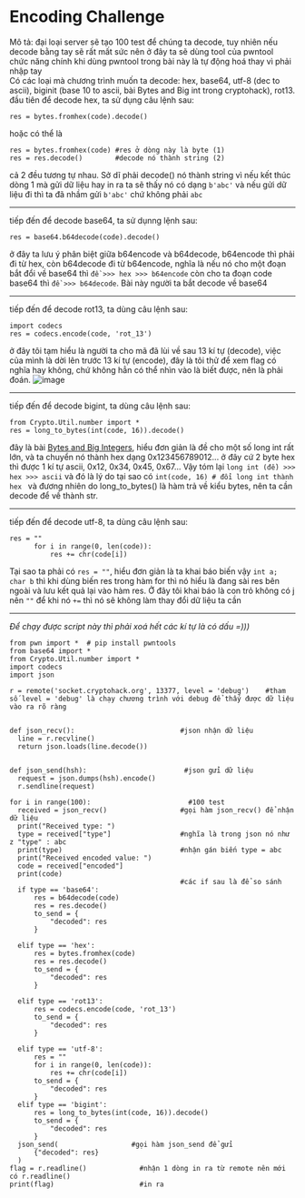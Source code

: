 # Encoding Challenge
Mô tả: đại loại server sẽ tạo 100 test để chúng ta decode, tuy nhiên nếu decode bằng tay sẽ rất mất sức nên ở đây ta sẽ dùng tool của pwntool  
chức năng chính khi dùng pwntool trong bài này là tự động hoá thay vì phải nhập tay  
Có các loại mà chương trình muốn ta decode: hex, base64, utf-8 (dec to ascii), biginit (base 10 to ascii, bài Bytes and Big int trong cryptohack), rot13.  
đầu tiên để decode hex, ta sử dụng câu lệnh sau:  
```python3
res = bytes.fromhex(code).decode()
```
  hoặc có thể là
  ```python3
  res = bytes.fromhex(code) #res ở dòng này là byte (1)
  res = res.decode()        #decode nó thành string (2)
  ```
  cả 2 đều tương tự nhau. Sở dĩ phải decode() nó thành string vì nếu kết thúc dòng 1 mà gửi dữ liệu hay in ra ta sẽ thấy nó có dạng ``` b'abc' ``` và nếu gửi dữ liệu đi thì ta đã nhầm gửi ```b'abc'``` chứ không phải ```abc```
  ___
  tiếp đến để decode base64, ta sử dụnng lệnh sau:
  ```python3
  res = base64.b64decode(code).decode()
  ```
  ở đây ta lưu ý phân biệt giữa b64encode và b64decode, b64encode thì phải đi từ hex, còn b64decode đi từ b64encode, nghĩa là nếu nó cho một đoạn bắt đổi về base64 thì ```đề >>> hex >>> b64encode``` còn cho ta đoạn code base64 thì ```đề >>> b64decode```.
  Bài này người ta bắt decode về base64  
  ___
  tiếp đến để decode rot13, ta dùng câu lệnh sau:
  ```python3
  import codecs
  res = codecs.encode(code, 'rot_13')
  ```
  ở đây tôi tạm hiểu là người ta cho mã đã lùi về sau 13 kí tự (decode), việc của mình là dời lên trước 13 kí tự (encode), đây là tôi thử để xem flag có nghĩa hay không, chứ không hẳn có thể nhìn vào là biết được, nên là phải đoán.
  ![image](https://user-images.githubusercontent.com/111769169/220428419-ec87ca89-f183-492f-aac9-3959208096e3.png)
  ___
  tiếp đến để decode bigint, ta dùng câu lệnh sau:
  ```python3
  from Crypto.Util.number import *
  res = long_to_bytes(int(code, 16)).decode()
  ```
  đây là bài [Bytes and Big Integers](https://cryptohack.org/challenges/general/), hiểu đơn giản là đề cho một số long int rất lớn, và ta chuyển nó thành hex dạng 0x123456789012... ở đây cứ 2 byte hex thì được 1 kí tự ascii, 0x12, 0x34, 0x45, 0x67... Vậy tóm lại ``` long int (đề) >>> hex >>> ascii ``` và đó là lý do tại sao có ```int(code, 16) # đổi long int thành hex ``` và đương nhiên do long_to_bytes() là hàm trả về kiểu bytes, nên ta cần decode để về thành str.
  ___
  tiếp đến để decode utf-8, ta dùng câu lệnh sau:
  ```python3
  res = ""
        for i in range(0, len(code)):
            res += chr(code[i])
  ```
  Tại sao ta phải có ```res = ""```, hiểu đơn giản là ta khai báo biến vậy ``` int a; char b ``` thì khi dùng biến res trong hàm for thì nó hiểu là đang sài res bên ngoài và lưu kết quả lại vào hàm res. Ở đây tôi khai báo là con trỏ không có j nên ```""``` để khi nó ``` += ``` thì nó sẽ không làm thay đổi dữ liệu ta cần
  ___
  *Để chạy được script này thì phải xoá hết các kí tự là có dấu =)))*
  ```python3
from pwn import *  # pip install pwntools
from base64 import *
from Crypto.Util.number import *
import codecs
import json

r = remote('socket.cryptohack.org', 13377, level = 'debug')    #tham số level = 'debug' là chạy chương trình với debug để thấy được dữ liệu vào ra rõ ràng   


def json_recv():                          #json nhận dữ liệu      
    line = r.recvline()
    return json.loads(line.decode())


def json_send(hsh):                        #json gửi dữ liệu
    request = json.dumps(hsh).encode()
    r.sendline(request)

for i in range(100):                        #100 test
    received = json_recv()                  #gọi hàm json_recv() để nhận dữ liệu
    print("Received type: ")                
    type = received["type"]                 #nghĩa là trong json nó như z "type" : abc
    print(type)                             #nhận gán biến type = abc
    print("Received encoded value: ")
    code = received["encoded"]
    print(code)
                                            #các if sau là để so sánh
    if type == 'base64':
        res = b64decode(code)
        res = res.decode()
        to_send = {
            "decoded": res
        }

    elif type == 'hex':
        res = bytes.fromhex(code)
        res = res.decode()
        to_send = {
            "decoded": res
        }

    elif type == 'rot13':
        res = codecs.encode(code, 'rot_13')
        to_send = {
            "decoded": res
        }

    elif type == 'utf-8':
        res = ""
        for i in range(0, len(code)):
            res += chr(code[i])
        to_send = {
            "decoded": res
        }
    elif type == 'bigint':
        res = long_to_bytes(int(code, 16)).decode()
        to_send = {
            "decoded": res
        }
    json_send(                  #gọi hàm json_send để gửi
        {"decoded": res}
    )
flag = r.readline()             #nhận 1 dòng in ra từ remote nên mới có r.readline()
print(flag)                     #in ra


  ```

